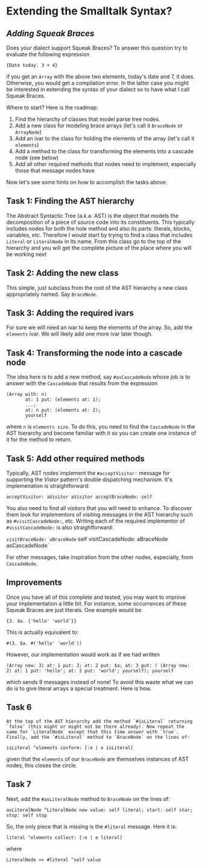 # Extending the Smalltalk Syntax?
*Adding Squeak Braces*
--

Does your dialect support Squeak Braces? To answer this question try to evaluate the following expression

`{Date today. 3 + 4}`

if you get an `Array` with the above two elements, today's date and 7, it does. Otherwise, you would get a compilation error. In the latter case you might be interested in extending the syntax of your dialect so to have what I call Squeak Braces.

Where to start? Here is the roadmap:

1. Find the hierarchy of classes that model parse tree nodes.
2. Add a new class for modeling brace arrays (let's call it `BraceNode` or `ArrayNode`)
3. Add an ivar to the class for holding the elements of the array (let's call it `elements`)
4. Add a method to the class for transforming the elements into a cascade node (see below)
5. Add all other required methods that nodes need to implement, especially those that message nodes have

Now let's see some hints on how to accomplish the tasks above:

Task 1: Finding the AST hierarchy
--

The Abstract Syntactic Tree (a.k.a. AST) is the object that models the decomposition of a piece of source code into its constituents. This typically includes nodes for both the hole method and also its parts: literals, blocks, variables, etc. Therefore I would start by trying to find a class that includes `Literal` or `LiteralNode` in its name. From this class go to the top of the hierarchy and you will get the complete picture of the place where you will be working next

Task 2: Adding the new class
--

This simple, just subclass from the root of the AST hierarchy a new class appropriately named. Say `BraceNode`.

Task 3: Adding the required ivars
--

For sure we will need an ivar to keep the elements of the array. So, add the `elements` ivar. We will likely add one more ivar later though.

Task 4: Transforming the node into a cascade node
--

The idea here is to add a new method, say `#asCascadeNode` whose job is to answer with the `CascadeNode` that results from the expression

```
(Array with: n)
       at: 1 put: (elements at: 1);
       ...;
       at: n put: (elements at: 2);
       yourself
```

where `n` is `elements size`. To do this, you need to find the `CascadeNode` in the AST hierarchy and become familiar with it so you can create one instance of it for the method to return.

Task 5: Add other required methods
--

Typically, AST nodes implement the `#acceptVisitor:` message for supporting the *Vistor* pattern's double dispatching mechanism. It's implemenation is straightforward:

`acceptVisitor: aVisitor
   aVisitor acceptBraceNode: self`

You also need to find all visitors that you will need to enhance. To discover them look for implementors of visiting messages in the AST hierarchy such as `#visitCascadeNode:`, etc. Writing each of the required implementor of `#visitCascadeNode:` is also straightforward:

`visitBraceNode: aBraceNode`
   self visitCascadeNode: aBraceNode asCascadeNode`

For other messages, take inspiration from the other nodes, especially, from `CascadeNode`.

Improvements
--

Once you have all of this complete and tested, you may want to improve your implementation a little bit. For instance, some occurrences of these Squeak Braces are just literals. One example would be

`{3. $a. {'hello' 'world'}}`

This is actually equivalent to:

`#(3. $a. #('hello' 'world'))`

However, our implementation would work as if we had written

`(Array new: 3)
   at: 1 put: 3;
   at: 2 put: $a;
   at: 3 put: (
     (Array new: 2)
       at: 1 put: 'hello';
       at: 2 put: 'world';
       yourself);
   yourself`

which sends 9 messages instead of none! To avoid this waste what we can do is to give literal arrays a special treatment. Here is how.

Task 6
--

    At the top of the AST hierarchy add the method `#isLiteral` returning `false` (this might or might not be there already). Now repeat the same for `LiteralNode` except that this time answer with `true`. Finally, add the `#isLiteral` method to `BraceNode` on the lines of:

   `isLiteral
      ^elements conform: [:e | e isLiteral]`

  given that the `elements` of our `BraceNode` are themselves instances of AST nodes, this closes the circle.

Task 7
--

 Next, add the `#asLiteralNode` method to `BraceNode` on the lines of:

  `asLiteralNode
     ^LiteralNode new
        value: self literal;
        start: self star;
        stop: self stop`

So, the only piece that is misslng is the `#literal` message. Here it is:

`literal
   ^elements collect: [:e | e literal]`

where

`LiteralNode >> #literal
   ^self value`
